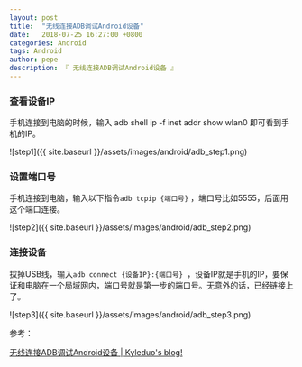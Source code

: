 ```yaml
---
layout: post
title:  "无线连接ADB调试Android设备"
date:   2018-07-25 16:27:00 +0800
categories: Android
tags: Android
author: pepe
description: 『 无线连接ADB调试Android设备 』
---
```


### **查看设备IP**

手机连接到电脑的时候，输入 adb shell ip -f inet addr show wlan0 即可看到手机的IP。

![step1]({{ site.baseurl }}/assets/images/android/adb_step1.png)

### **设置端口号**

手机连接到电脑，输入以下指令`adb tcpip {端口号}` ，端口号比如5555，后面用这个端口连接。

![step2]({{ site.baseurl }}/assets/images/android/adb_step2.png)

### **连接设备**

拔掉USB线，输入`adb connect {设备IP}:{端口号} `，设备IP就是手机的IP，要保证和电脑在一个局域网内，端口号就是第一步的端口号。无意外的话，已经链接上了。

![step3]({{ site.baseurl }}/assets/images/android/adb_step3.png)

参考：

[无线连接ADB调试Android设备 | Kyleduo's blog!](https://blog.kyleduo.com/2016/11/11/adb-via-wifi/)
